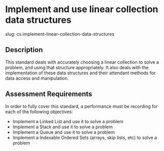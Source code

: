
# Implement and use linear collection data structures

slug: cs.implement-linear-collection-data-structures

## Description
This standard deals with accurately choosing a linear collection to solve a problem, and using that structure appropriately. It also deals with the implementation of these data structures and their attendant methods for data access and manipulation.

## Assessment Requirements
In order to fully cover this standard, a performance must be recording for each of the following objectives:

- Implement a Linked List and use it to solve a problem
- Implement a Stack and use it to solve a problem
- Implement a Queue and use it to solve a problem
- Implement a Indexable Ordered Sets (arrays, skip lists, etc) to solve a problem
